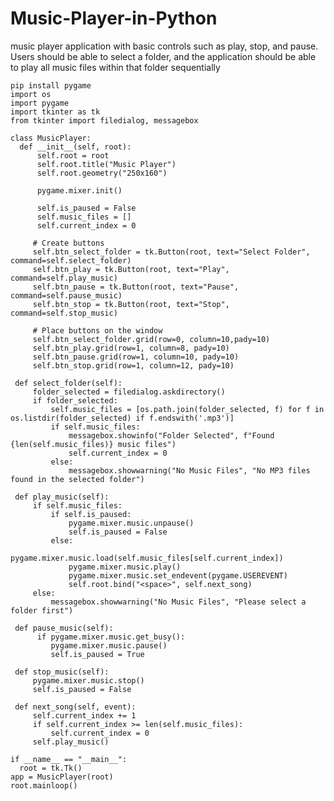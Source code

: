 # Music-Player-in-Python
 music player application with basic controls such as play, stop, and pause. Users should be able to select a folder, and the application should be able to play all music files within that folder sequentially

    pip install pygame
    import os
    import pygame
    import tkinter as tk
    from tkinter import filedialog, messagebox

    class MusicPlayer:
      def __init__(self, root):
          self.root = root
          self.root.title("Music Player")
          self.root.geometry("250x160")
 
          pygame.mixer.init()
 
          self.is_paused = False
          self.music_files = []
          self.current_index = 0
  
         # Create buttons
         self.btn_select_folder = tk.Button(root, text="Select Folder", command=self.select_folder)
         self.btn_play = tk.Button(root, text="Play", command=self.play_music)
         self.btn_pause = tk.Button(root, text="Pause", command=self.pause_music)
         self.btn_stop = tk.Button(root, text="Stop", command=self.stop_music)

         # Place buttons on the window
         self.btn_select_folder.grid(row=0, column=10,pady=10)
         self.btn_play.grid(row=1, column=8, pady=10)
         self.btn_pause.grid(row=1, column=10, pady=10)
         self.btn_stop.grid(row=1, column=12, pady=10)

     def select_folder(self):
         folder_selected = filedialog.askdirectory()
         if folder_selected:
             self.music_files = [os.path.join(folder_selected, f) for f in os.listdir(folder_selected) if f.endswith('.mp3')]
             if self.music_files:
                 messagebox.showinfo("Folder Selected", f"Found {len(self.music_files)} music files")
                 self.current_index = 0
             else:
                 messagebox.showwarning("No Music Files", "No MP3 files found in the selected folder")

     def play_music(self):
         if self.music_files:
             if self.is_paused:
                 pygame.mixer.music.unpause()
                 self.is_paused = False
             else:
                 pygame.mixer.music.load(self.music_files[self.current_index])
                 pygame.mixer.music.play()
                 pygame.mixer.music.set_endevent(pygame.USEREVENT)
                 self.root.bind("<space>", self.next_song)
         else:
             messagebox.showwarning("No Music Files", "Please select a folder first")

     def pause_music(self):
          if pygame.mixer.music.get_busy():
             pygame.mixer.music.pause()
             self.is_paused = True

     def stop_music(self):
         pygame.mixer.music.stop()
         self.is_paused = False

     def next_song(self, event):
         self.current_index += 1
         if self.current_index >= len(self.music_files):
             self.current_index = 0
         self.play_music()

    if __name__ == "__main__":
      root = tk.Tk()
    app = MusicPlayer(root)
    root.mainloop()
